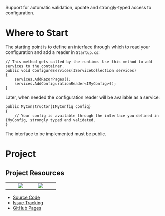 Support for automatic validation, update and strongly-typed access to configuration.

# Where to Start

The starting point is to define an interface through which to read your configuration and add a reader in `Startup.cs`:

```
// This method gets called by the runtime. Use this method to add services to the container.
public void ConfigureServices(IServiceCollection services)
{
    services.AddRazorPages();
    services.AddConfigurationReader<IMyConfig>();
}
```

Later, when needed the configuration reader will be available as a service:

```
public MyConstructor(IMyConfig config)
{
    // Your config is available through the interface you defined in IMyConfig, strongly typed and validated.
}
```

The interface to be implemented must be public.

# Project

## Project Resources

<table style="border-style: none; width: 100%;">
    <tr style="border-style: none;">
        <td style="width: 20%; border-style: none;">
        <td style="width: 20%; border-style: none;"><a href="https://github.com/open-collar/OpenCollar.Extensions.Configuration/actions"><img src="https://github.com/open-collar/OpenCollar.Extensions.Configuration/workflows/.NET%20Core/badge.svg"/></a></td>
        <td style="width: 20%; border-style: none;">
        <td style="width: 20%; border-style: none;"><a href="https://coveralls.io/github/open-collar/OpenCollar.Extensions.Configuration?branch=master"><img src="https://coveralls.io/repos/github/open-collar/OpenCollar.Extensions.Configuration/badge.svg?branch=master"/></a></td>
        <td style="width: 20%; border-style: none;">
    </tr>
</table>

 * [Source Code](https://github.com/open-collar/OpenCollar.Extensions.Configuration)
 * [Issue Tracking](https://github.com/open-collar/OpenCollar.Extensions.Configuration/issues)
 * [GitHub Pages](https://open-collar.github.io/OpenCollar.Extensions.Configuration/)